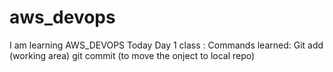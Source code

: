 # aws_devops
I am learning AWS_DEVOPS
Today Day 1 class : 
Commands learned: Git add (working area)
git commit (to move the onject to local repo)
